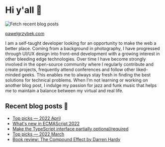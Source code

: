 # Hi y'all 👋

![Fetch recent blog posts](https://github.com/pawelgrzybek/pawelgrzybek/workflows/Fetch%20recent%20blog%20posts/badge.svg)

[pawelgrzybek.com](https://pawelgrzybek.com)

I am a self-taught developer looking for an opportunity to make the web a better place. Coming from a background in photography, I have progressed through UI/UX design into front-end development with a growing interest in other bleeding edge technologies. Over time I have become strongly involved in the open-source community where I regularly contribute and create projects, frequently attend conferences and follow other liked-minded geeks. This enables me to always stay fresh in finding the best solutions for technical problems. When I’m not learning or working on another blog post, I indulge my passion for jazz and funk music that helps me to maintain a balance between my virtual and real life.

## Recent blog posts 📝

<!-- FEED-START -->
- [Top picks — 2022 April](https://pawelgrzybek.com/top-picks-2022-april/)
- [What's new in ECMAScript 2022](https://pawelgrzybek.com/whats-new-in-ecmascript-2022/)
- [Make the TypeScript interface partially optional/required](https://pawelgrzybek.com/make-the-typescript-interface-partially-optional-required/)
- [Top picks — 2022 March](https://pawelgrzybek.com/top-picks-2022-march/)
- [Book review: The Compound Effect by Darren Hardy](https://pawelgrzybek.com/book-review-the-compound-effect-by-darren-hardy/)
<!-- FEED-END -->